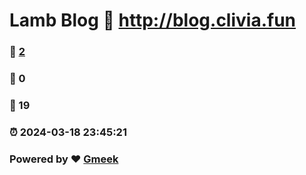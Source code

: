 # Lamb Blog :link: http://blog.clivia.fun 
### :page_facing_up: [2](http://blog.clivia.fun/tag.html) 
### :speech_balloon: 0 
### :hibiscus: 19 
### :alarm_clock: 2024-03-18 23:45:21 
### Powered by :heart: [Gmeek](https://github.com/Meekdai/Gmeek)
